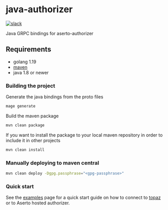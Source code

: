 # java-authorizer

[![slack](https://img.shields.io/badge/slack-Aserto%20Community-brightgreen)](https://asertocommunity.slack.com)

Java GRPC bindings for aserto-authorizer


## Requirements
- golang 1.19
- [maven](https://maven.apache.org/guides/introduction/introduction-to-the-pom.html)
- java 1.8 or newer

### Building the project
Generate the java bindings from the proto files
```bash
mage generate
```

Build the maven package
```bash
mvn clean package
```
 If you want to install the package to your local maven repository in order to include it in other projects
```bash
mvn clean install
```

### Manually deploying to maven central
```bash
mvn clean deploy -Dgpg.passphrase="<gpg-passphrase>"
```

### Quick start 

See the [examples](https://github.com/aserto-dev/java-authorizer/tree/main/examples) page for a quick start guide on how to connect to [topaz](https://github.com/aserto-dev/topaz) or to Aserto hosted authorizer.
